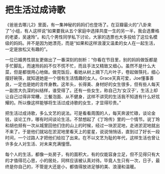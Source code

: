 # 把生活过成诗歌

《爸爸去哪儿2》里面，有一集神秘的妈妈们也登场了。在豆瓣最火的“八卦来了”小组，有人这样说“如果要我从五个家庭中选择共度一生的另一半，我会选曹格的老婆，吴速玲”。和几个男性同学私下讨论，大家的选票也大多投给了这位名模级的妈妈。并不是因为她漂亮，而是“如果和这样浪漫又温柔的女人在一起生活，一定是放松又有趣的”。 

一位已婚男性朋友更做出了一番深刻的剖析：“你看在节目里，别的妈妈做饭都是手忙脚乱，而速玲妈妈不仅不慌不忙，而且手法又精致又细心。虽然不是什么大菜，但是都很用心地做。做完饭后，看她从树上摘下几片叶子，卷起做筷托，细心摆好碗筷，就知道她是一个很有生活情趣的女人。Grace天真可爱，Joe懂事善良，一定也是她的言传身教。这年头，长得美、身材好的女生很多，但有些人每天一副苦大仇深的纠结样，谁受得了。还有一些女生，称自己为‘女汉子’，生活上却让自己过得非常糟，三餐泡面、从不健身，这样不讲究的生活我不知道有什么好炫耀的。所以像这样能够将生活过成诗歌的女生，才显得珍贵。” 

把生活过成诗歌，多么文艺的说法。可是看看周围的人，每天奔波忙碌，谈论金钱，谈论工作，哪有时间谈论生活。不禁想起了《丁玲传》里的一个情节。说丁玲和胡也频有一次从城里回他们住的山上的时候，经过一块淤泥地，走进淤泥地就出不来了。于是他们就站在淤泥地里看天上的星星，说说悄悄话，直到过了好长一段时间，一个过路人才把他们给拉了出来。在不以文艺为耻的年代，这样生活也曾让许多女人对生活、对未来充满憧憬。 

每个人的生活，都像一处房子，有的面积大，有的仅能容身立足，但不见得只有大的才值得花心思，小的居处，同样应该被认真对待。毕竟人生只有一次，日子，最终是你自己的，不管是大还是小，都值得放进足够的美、浪漫和温暖。